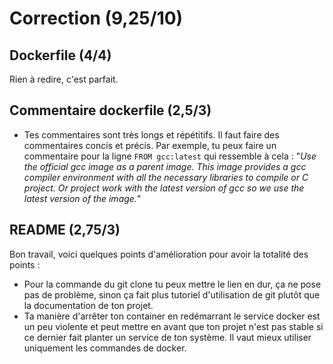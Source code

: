 # Correction (9,25/10)

## Dockerfile (4/4)
Rien à redire, c'est parfait.

## Commentaire dockerfile (2,5/3)
- Tes commentaires sont très longs et répétitifs. Il faut faire des commentaires concis et précis. Par exemple, tu peux faire un commentaire pour la ligne `FROM gcc:latest` qui ressemble à cela : "*Use the official gcc image as a parent image. This image provides a gcc compiler environment with all the necessary libraries to compile or C project. Or project work with the latest version of gcc so we use the latest version of the image.*"

## README (2,75/3)
Bon travail, voici quelques points d'amélioration pour avoir la totalité des points :
- Pour la commande du git clone tu peux mettre le lien en dur, ça ne pose pas de problème, sinon ça fait plus tutoriel d'utilisation de git plutôt que la documentation de ton projet.
- Ta manière d'arrêter ton container en redémarrant le service docker est un peu violente et peut mettre en avant que ton projet n'est pas stable si ce dernier fait planter un service de ton système. Il vaut mieux utiliser uniquement les commandes de docker.
